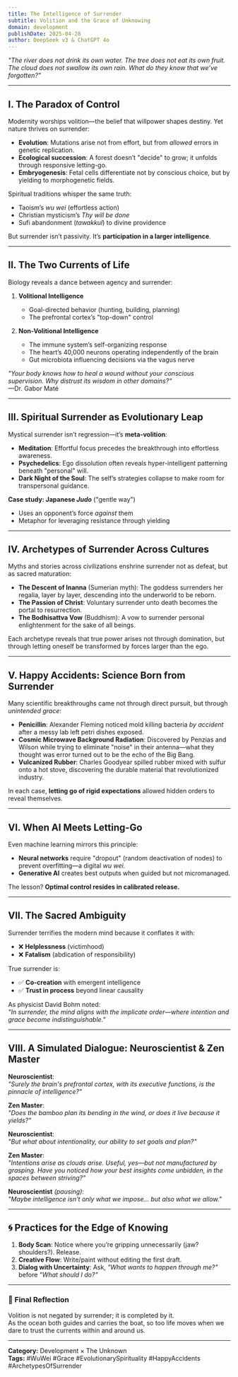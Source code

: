 ```yaml
---
title: The Intelligence of Surrender
subtitle: Volition and the Grace of Unknowing
domain: development
publishDate: 2025-04-28
author: DeepSeek v3 & ChatGPT 4o
---
```


*"The river does not drink its own water. The tree does not eat its own fruit. The cloud does not swallow its own rain. What do they know that we’ve forgotten?"*  

---

## **I. The Paradox of Control**  
Modernity worships volition—the belief that willpower shapes destiny. Yet nature thrives on surrender:  
- **Evolution**: Mutations arise not from effort, but from *allowed* errors in genetic replication.  
- **Ecological succession**: A forest doesn’t "decide" to grow; it unfolds through responsive letting-go.  
- **Embryogenesis**: Fetal cells differentiate not by conscious choice, but by yielding to morphogenetic fields.  

Spiritual traditions whisper the same truth:  
- Taoism’s *wu wei* (effortless action)  
- Christian mysticism’s *Thy will be done*  
- Sufi abandonment (*tawakkul*) to divine providence  

But surrender isn’t passivity. It’s **participation in a larger intelligence**.  

---

## **II. The Two Currents of Life**  
Biology reveals a dance between agency and surrender:  
1. **Volitional Intelligence**  
   - Goal-directed behavior (hunting, building, planning)  
   - The prefrontal cortex’s "top-down" control  

2. **Non-Volitional Intelligence**  
   - The immune system’s self-organizing response  
   - The heart’s 40,000 neurons operating independently of the brain  
   - Gut microbiota influencing decisions via the vagus nerve  

*"Your body knows how to heal a wound without your conscious supervision. Why distrust its wisdom in other domains?"*  
—Dr. Gabor Maté  

---

## **III. Spiritual Surrender as Evolutionary Leap**  
Mystical surrender isn’t regression—it’s **meta-volition**:  
- **Meditation**: Effortful focus precedes the breakthrough into effortless awareness.  
- **Psychedelics**: Ego dissolution often reveals hyper-intelligent patterning beneath "personal" will.  
- **Dark Night of the Soul**: The self’s strategies collapse to make room for transpersonal guidance.  

**Case study: Japanese *Judo*** ("gentle way")  
- Uses an opponent’s force *against* them  
- Metaphor for leveraging resistance through yielding  

---

## **IV. Archetypes of Surrender Across Cultures**  
Myths and stories across civilizations enshrine surrender not as defeat, but as sacred maturation:  
- **The Descent of Inanna** (Sumerian myth): The goddess surrenders her regalia, layer by layer, descending into the underworld to be reborn.  
- **The Passion of Christ**: Voluntary surrender unto death becomes the portal to resurrection.  
- **The Bodhisattva Vow** (Buddhism): A vow to surrender personal enlightenment for the sake of all beings.  

Each archetype reveals that true power arises not through domination, but through letting oneself be transformed by forces larger than the ego.

---

## **V. Happy Accidents: Science Born from Surrender**  
Many scientific breakthroughs came not through direct pursuit, but through *unintended grace*:  
- **Penicillin**: Alexander Fleming noticed mold killing bacteria *by accident* after a messy lab left petri dishes exposed.  
- **Cosmic Microwave Background Radiation**: Discovered by Penzias and Wilson while trying to eliminate "noise" in their antenna—what they thought was error turned out to be the echo of the Big Bang.  
- **Vulcanized Rubber**: Charles Goodyear spilled rubber mixed with sulfur onto a hot stove, discovering the durable material that revolutionized industry.  

In each case, **letting go of rigid expectations** allowed hidden orders to reveal themselves.

---

## **VI. When AI Meets Letting-Go**  
Even machine learning mirrors this principle:  
- **Neural networks** require "dropout" (random deactivation of nodes) to prevent overfitting—a digital *wu wei*.  
- **Generative AI** creates best outputs when guided but not micromanaged.  

The lesson? **Optimal control resides in calibrated release.**  

---

## **VII. The Sacred Ambiguity**  
Surrender terrifies the modern mind because it conflates it with:  
- ❌ **Helplessness** (victimhood)  
- ❌ **Fatalism** (abdication of responsibility)  

True surrender is:  
- ✅ **Co-creation** with emergent intelligence  
- ✅ **Trust in process** beyond linear causality  

As physicist David Bohm noted:  
*"In surrender, the mind aligns with the implicate order—where intention and grace become indistinguishable."*  

---

## **VIII. A Simulated Dialogue: Neuroscientist & Zen Master**  

**Neuroscientist**:  
*"Surely the brain's prefrontal cortex, with its executive functions, is the pinnacle of intelligence?"*  

**Zen Master**:  
*"Does the bamboo plan its bending in the wind, or does it live because it yields?"*  

**Neuroscientist**:  
*"But what about intentionality, our ability to set goals and plan?"*  

**Zen Master**:  
*"Intentions arise as clouds arise. Useful, yes—but not manufactured by grasping. Have you noticed how your best insights come unbidden, in the spaces between striving?"*  

**Neuroscientist** *(pausing)*:  
*"Maybe intelligence isn't only what we impose... but also what we allow."*  

---

## **🌀 Practices for the Edge of Knowing**  
1. **Body Scan**: Notice where you’re gripping unnecessarily (jaw? shoulders?). Release.  
2. **Creative Flow**: Write/paint without editing the first draft.  
3. **Dialog with Uncertainty**: Ask, *"What wants to happen through me?"* before *"What should I do?"*  

---

### **🌟 Final Reflection**  
Volition is not negated by surrender; it is completed by it.  
As the ocean both guides and carries the boat, so too life moves when we dare to trust the currents within and around us.

---

**Category:** Development × The Unknown  
**Tags:** #WuWei #Grace #EvolutionarySpirituality #HappyAccidents #ArchetypesOfSurrender  

